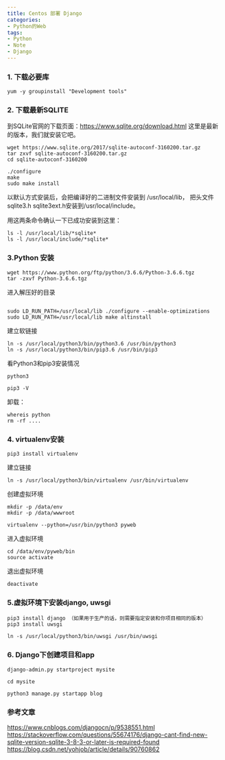 ```yaml
---
title: Centos 部署 Django
categories:
- Python的Web
tags: 
- Python
- Note
- Django
---
```


### 1. 下载必要库

```
yum -y groupinstall "Development tools"
```

### 2. 下载最新SQLITE

到SQLite官网的下载页面：https://www.sqlite.org/download.html  这里是最新的版本，我们就安装它吧。

```
wget https://www.sqlite.org/2017/sqlite-autoconf-3160200.tar.gz
tar zxvf sqlite-autoconf-3160200.tar.gz
cd sqlite-autoconf-3160200

./configure
make
sudo make install
```

以默认方式安装后，会把编译好的二进制文件安装到 /usr/local/lib， 把头文件sqlite3.h sqlite3ext.h安装到/usr/local/include。

用这两条命令确认一下已成功安装到这里：

```
ls -l /usr/local/lib/*sqlite*
ls -l /usr/local/include/*sqlite*
```

### 3.Python 安装

```
wget https://www.python.org/ftp/python/3.6.6/Python-3.6.6.tgz
tar -zxvf Python-3.6.6.tgz
```

进入解压好的目录
```

sudo LD_RUN_PATH=/usr/local/lib ./configure --enable-optimizations
sudo LD_RUN_PATH=/usr/local/lib make altinstall

```

建立软链接

```
ln -s /usr/local/python3/bin/python3.6 /usr/bin/python3
ln -s /usr/local/python3/bin/pip3.6 /usr/bin/pip3
```

看Python3和pip3安装情况
```
python3

pip3 -V
```

卸载：

```
whereis python
rm -rf ....
```

### 4. virtualenv安装

```
pip3 install virtualenv
```

建立链接
```
ln -s /usr/local/python3/bin/virtualenv /usr/bin/virtualenv
```
 
 创建虚拟环境
 
 ```
 mkdir -p /data/env
 mkdir -p /data/wwwroot

virtualenv --python=/usr/bin/python3 pyweb
 ```

进入虚拟环境

```
cd /data/env/pyweb/bin
source activate
```

退出虚拟环境

```
deactivate
```

### 5.虚拟环境下安装django, uwsgi

```
pip3 install django （如果用于生产的话，则需要指定安装和你项目相同的版本）
pip3 install uwsgi

ln -s /usr/local/python3/bin/uwsgi /usr/bin/uwsgi
```

### 6. Django下创建项目和app

```
django-admin.py startproject mysite

cd mysite

python3 manage.py startapp blog
```



### 参考文章
https://www.cnblogs.com/djangocn/p/9538551.html
https://stackoverflow.com/questions/55674176/django-cant-find-new-sqlite-version-sqlite-3-8-3-or-later-is-required-found
https://blog.csdn.net/yohjob/article/details/90760862